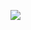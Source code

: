 ![](https://db-feed.s3.us-east-1.amazonaws.com/next-s3-uploads%2F01aa0b0e-ede9-4555-b666-7493a6871362%2Fgif-2023-05-17_09-39-35.gif)

